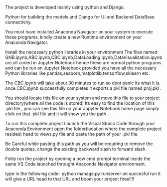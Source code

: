 The project is developed mainly using python and Django. 

Python for building the models and Django for UI and Backend DataBase connectivity. 

You must have installed Anaconda Navigator on your system to execute these programs, kindly create a new Runtime environment on your Anaconda Navigator. 

Install the necessary python libraries in your environment The files named GNB.ipynb,ABC.ipynb,CBC.ipynb,DataLoading.ipynb,DataVisualization.ipynb are all coded in Jupyter Notebook hence these are normal python programs and can be run on Jupyter Notebook provided you have all the necessary Python libraries like pandas,seaborn,matplotlib,tensorflow,sklearn etc. 

The CBC.ipynb will take about 30 minutes to run so dont panic its what it is. once CBC.ipynb successfully completes it exports a pkl file named proj.pkl . 

You should locate this file on your system and move this file to your project directory(where all the code is stored) Its easy to find the location of this .pkl file , you can see this file on your Jupyter Notebook home page simply click on that .pkl file and it will show you the path . 

To run this complete project Launch the Visual Studio Code through your Anaconda Environment open the folder(location where the complete project resides) head to views.py file and paste the path of your .pkl file.

 Be Careful while pasting this path as you will be requiring to remove the double quotes, change the existing backward slash to forward slash. 

Finlly run the project by opening a new cmd prompt terminal inside the same VS Code launched throught Anaconda Navigator environment. 

type in the following code- python manage.py runserver on succesful run it will give a URL head to that URL and boom your project fires!!!!
